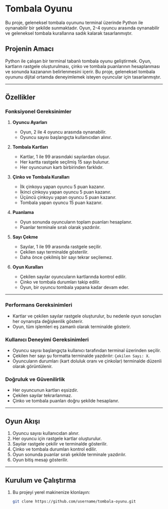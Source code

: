 # Tombala Oyunu

Bu proje, geleneksel tombala oyununu terminal üzerinde Python ile oynanabilir bir şekilde sunmaktadır. Oyun, 2-4 oyuncu arasında oynanabilir ve geleneksel tombala kurallarına sadık kalarak tasarlanmıştır.

## Projenin Amacı

Python ile çalışan bir terminal tabanlı tombala oyunu geliştirmek. Oyun, kartların rastgele oluşturulması, çinko ve tombala puanlarının hesaplanması ve sonunda kazananın belirlenmesini içerir. Bu proje, geleneksel tombala oyununu dijital ortamda deneyimlemek isteyen oyuncular için tasarlanmıştır.

---

## Özellikler

### Fonksiyonel Gereksinimler

1. **Oyuncu Ayarları**
   - Oyun, 2 ile 4 oyuncu arasında oynanabilir.
   - Oyuncu sayısı başlangıçta kullanıcıdan alınır.

2. **Tombala Kartları**
   - Kartlar, 1 ile 99 arasındaki sayılardan oluşur.
   - Her kartta rastgele seçilmiş 15 sayı bulunur.
   - Her oyuncunun kartı birbirinden farklıdır.

3. **Çinko ve Tombala Kuralları**
   - İlk çinkoyu yapan oyuncu 5 puan kazanır.
   - İkinci çinkoyu yapan oyuncu 5 puan kazanır.
   - Üçüncü çinkoyu yapan oyuncu 5 puan kazanır.
   - Tombala yapan oyuncu 15 puan kazanır.

4. **Puanlama**
   - Oyun sonunda oyuncuların toplam puanları hesaplanır.
   - Puanlar terminale sıralı olarak yazdırılır.

5. **Sayı Çekme**
   - Sayılar, 1 ile 99 arasında rastgele seçilir.
   - Çekilen sayı terminalde gösterilir.
   - Daha önce çekilmiş bir sayı tekrar seçilemez.

6. **Oyun Kuralları**
   - Çekilen sayılar oyuncuların kartlarında kontrol edilir.
   - Çinko ve tombala durumları takip edilir.
   - Oyun, bir oyuncu tombala yapana kadar devam eder.

---

### Performans Gereksinimleri
- Kartlar ve çekilen sayılar rastgele oluşturulur, bu nedenle oyun sonuçları her oynanışta değişkenlik gösterir.
- Oyun, tüm işlemleri eş zamanlı olarak terminalde gösterir.

### Kullanıcı Deneyimi Gereksinimleri
- Oyuncu sayısı başlangıçta kullanıcı tarafından terminal üzerinden seçilir.
- Çekilen her sayı şu formatta terminalde yazdırılır: `Çekilen Sayı: X`.
- Oyuncuların durumları (kart doluluk oranı ve çinkolar) terminalde düzenli olarak görüntülenir.

### Doğruluk ve Güvenilirlik
- Her oyuncunun kartları eşsizdir.
- Çekilen sayılar tekrarlanmaz.
- Çinko ve tombala puanları doğru şekilde hesaplanır.

---

## Oyun Akışı

1. Oyuncu sayısı kullanıcıdan alınır.
2. Her oyuncu için rastgele kartlar oluşturulur.
3. Sayılar rastgele çekilir ve terminalde gösterilir.
4. Çinko ve tombala durumları kontrol edilir.
5. Oyun sonunda puanlar sıralı şekilde terminale yazdırılır.
6. Oyun bitiş mesajı gösterilir.

---

## Kurulum ve Çalıştırma

1. Bu projeyi yerel makinenize klonlayın:
   ```bash
   git clone https://github.com/username/tombala-oyunu.git
